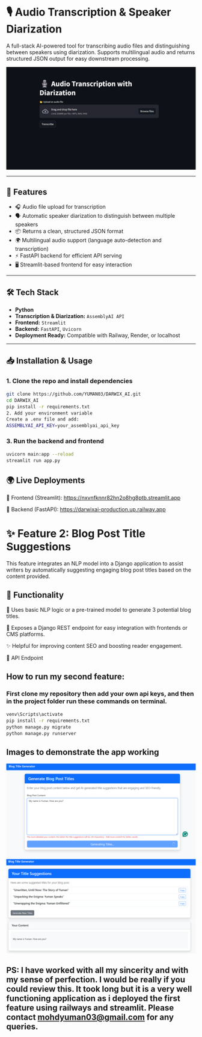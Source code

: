 # 🎙️ Audio Transcription & Speaker Diarization

A full-stack AI-powered tool for transcribing audio files and distinguishing between speakers using diarization. Supports multilingual audio and returns structured JSON output for easy downstream processing.

![app_feature_1_demo](image-1.png)

---

## 🚀 Features

- 🎧 Audio file upload for transcription  
- 🗣️ Automatic speaker diarization to distinguish between multiple speakers  
- 📦 Returns a clean, structured JSON format  
- 🌍 Multilingual audio support (language auto-detection and transcription)  
- ⚡ FastAPI backend for efficient API serving  
- 🖥️ Streamlit-based frontend for easy interaction  

---

## 🛠️ Tech Stack

- **Python**
- **Transcription & Diarization:** `AssemblyAI API`
- **Frontend:** `Streamlit`
- **Backend:** `FastAPI`, `Uvicorn`
- **Deployment Ready:** Compatible with Railway, Render, or localhost

---

## 📥 Installation & Usage

### 1. Clone the repo and install dependencies

```bash
git clone https://github.com/YUMAN03/DARWIX_AI.git
cd DARWIX_AI
pip install -r requirements.txt
2. Add your environment variable
Create a .env file and add:
ASSEMBLYAI_API_KEY=your_assemblyai_api_key
```

### 3. Run the backend and frontend
```bash
uvicorn main:app --reload
streamlit run app.py
```
## 🌍 Live Deployments
🔗 Frontend (Streamlit): https://nxvnfknnr82hn2o8hg8ptb.streamlit.app

🔗 Backend (FastAPI): https://darwixai-production.up.railway.app

# ✨ Feature 2: Blog Post Title Suggestions
This feature integrates an NLP model into a Django application to assist writers by automatically suggesting engaging blog post titles based on the content provided.

## 📌 Functionality
🧠 Uses basic NLP logic or a pre-trained model to generate 3 potential blog titles.

🔗 Exposes a Django REST endpoint for easy integration with frontends or CMS platforms.

✨ Helpful for improving content SEO and boosting reader engagement.

🔧 API Endpoint

## How to run my second feature:
### First clone my repository then add your own api keys, and then in the project folder run these commands on terminal.

``` bash
venv\Scripts\activate
pip install -r requirements.txt
python manage.py migrate
python manage.py runserver
```

## Images to demonstrate the app working
![front_page](image.png)
![Result for 2nd Feature](image-2.png)

## PS: I have worked with all my sincerity and with my sense of perfection. I would be really if you could review this. It took long but it is a very well functioning application as i deployed the first feature using railways and streamlit. Please contact mohdyuman03@gmail.com for any queries.